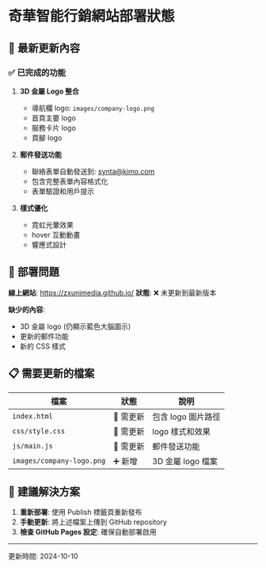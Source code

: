 # 奇華智能行銷網站部署狀態

## 🎯 最新更新內容

### ✅ 已完成的功能
1. **3D 金屬 Logo 整合**
   - 導航欄 logo: `images/company-logo.png`
   - 首頁主要 logo
   - 服務卡片 logo  
   - 頁腳 logo

2. **郵件發送功能**
   - 聯絡表單自動發送到: synta@kimo.com
   - 包含完整表單內容格式化
   - 表單驗證和用戶提示

3. **樣式優化**
   - 霓虹光暈效果
   - hover 互動動畫
   - 響應式設計

## 🚨 部署問題

**線上網站**: https://zxunimedia.github.io/
**狀態**: ❌ 未更新到最新版本

**缺少的內容**:
- 3D 金屬 logo (仍顯示藍色大腦圖示)
- 更新的郵件功能
- 新的 CSS 樣式

## 📋 需要更新的檔案

| 檔案 | 狀態 | 說明 |
|------|------|------|
| `index.html` | 🔄 需更新 | 包含 logo 圖片路徑 |
| `css/style.css` | 🔄 需更新 | logo 樣式和效果 |
| `js/main.js` | 🔄 需更新 | 郵件發送功能 |
| `images/company-logo.png` | ➕ 新增 | 3D 金屬 logo 檔案 |

## 🚀 建議解決方案

1. **重新部署**: 使用 Publish 標籤頁重新發布
2. **手動更新**: 將上述檔案上傳到 GitHub repository
3. **檢查 GitHub Pages 設定**: 確保自動部署啟用

---
更新時間: 2024-10-10